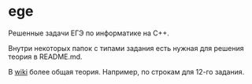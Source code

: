 # ege
Решенные задачи ЕГЭ по информатике на C++.

Внутри некоторых  папок с типами задания есть нужная для решения теория в README.md.

В [wiki](https://github.com/sw793/ege/wiki) более общая теория. Например, по строкам для 12-го задания.
